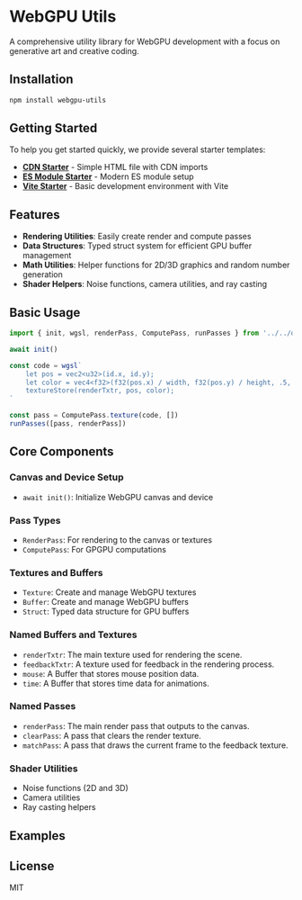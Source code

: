 # WebGPU Utils

A comprehensive utility library for WebGPU development with a focus on generative art and creative coding.

## Installation

```bash
npm install webgpu-utils
```

## Getting Started

To help you get started quickly, we provide several starter templates:

- **[CDN Starter](https://github.com/orrkislev/webgpu-utils/_%20starters/cdn)** - Simple HTML file with CDN imports
- **[ES Module Starter](https://github.com/orrkislev/webgpu-utils/_%20starters/es%20module)** - Modern ES module setup
- **[Vite Starter](https://github.com/orrkislev/webgpu-utils/_%20starters/vite)** - Basic development environment with Vite

## Features

- **Rendering Utilities**: Easily create render and compute passes
- **Data Structures**: Typed struct system for efficient GPU buffer management
- **Math Utilities**: Helper functions for 2D/3D graphics and random number generation
- **Shader Helpers**: Noise functions, camera utilities, and ray casting

## Basic Usage

```javascript
import { init, wgsl, renderPass, ComputePass, runPasses } from '../../dist/webgpu-utils.esm.js'

await init()

const code = wgsl`
    let pos = vec2<u32>(id.x, id.y);
    let color = vec4<f32>(f32(pos.x) / width, f32(pos.y) / height, .5, 1.0);
    textureStore(renderTxtr, pos, color);
`

const pass = ComputePass.texture(code, [])
runPasses([pass, renderPass])
```

## Core Components

### Canvas and Device Setup

- `await init()`: Initialize WebGPU canvas and device

### Pass Types

- `RenderPass`: For rendering to the canvas or textures
- `ComputePass`: For GPGPU computations

### Textures and Buffers

- `Texture`: Create and manage WebGPU textures
- `Buffer`: Create and manage WebGPU buffers
- `Struct`: Typed data structure for GPU buffers

### Named Buffers and Textures

- `renderTxtr`: The main texture used for rendering the scene.
- `feedbackTxtr`: A texture used for feedback in the rendering process.
- `mouse`: A Buffer that stores mouse position data.
- `time`: A Buffer that stores time data for animations.

### Named Passes

- `renderPass`: The main render pass that outputs to the canvas.
- `clearPass`: A pass that clears the render texture.
- `matchPass`: A pass that draws the current frame to the feedback texture.

### Shader Utilities

- Noise functions (2D and 3D)
- Camera utilities
- Ray casting helpers

## Examples



## License

MIT
